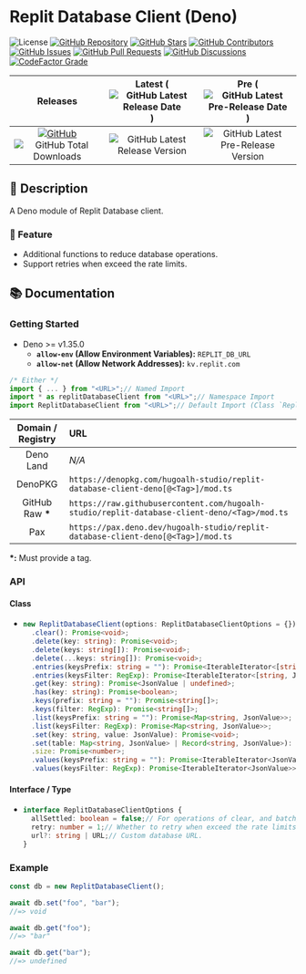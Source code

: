 # Replit Database Client (Deno)

![License](https://img.shields.io/static/v1?label=License&message=MIT&style=flat-square "License")
[![GitHub Repository](https://img.shields.io/badge/Repository-181717?logo=github&logoColor=ffffff&style=flat-square "GitHub Repository")](https://github.com/hugoalh-studio/replit-database-client-deno)
[![GitHub Stars](https://img.shields.io/github/stars/hugoalh-studio/replit-database-client-deno?label=Stars&logo=github&logoColor=ffffff&style=flat-square "GitHub Stars")](https://github.com/hugoalh-studio/replit-database-client-deno/stargazers)
[![GitHub Contributors](https://img.shields.io/github/contributors/hugoalh-studio/replit-database-client-deno?label=Contributors&logo=github&logoColor=ffffff&style=flat-square "GitHub Contributors")](https://github.com/hugoalh-studio/replit-database-client-deno/graphs/contributors)
[![GitHub Issues](https://img.shields.io/github/issues-raw/hugoalh-studio/replit-database-client-deno?label=Issues&logo=github&logoColor=ffffff&style=flat-square "GitHub Issues")](https://github.com/hugoalh-studio/replit-database-client-deno/issues)
[![GitHub Pull Requests](https://img.shields.io/github/issues-pr-raw/hugoalh-studio/replit-database-client-deno?label=Pull%20Requests&logo=github&logoColor=ffffff&style=flat-square "GitHub Pull Requests")](https://github.com/hugoalh-studio/replit-database-client-deno/pulls)
[![GitHub Discussions](https://img.shields.io/github/discussions/hugoalh-studio/replit-database-client-deno?label=Discussions&logo=github&logoColor=ffffff&style=flat-square "GitHub Discussions")](https://github.com/hugoalh-studio/replit-database-client-deno/discussions)
[![CodeFactor Grade](https://img.shields.io/codefactor/grade/github/hugoalh-studio/replit-database-client-deno?label=Grade&logo=codefactor&logoColor=ffffff&style=flat-square "CodeFactor Grade")](https://www.codefactor.io/repository/github/hugoalh-studio/replit-database-client-deno)

| **Releases** | **Latest** (![GitHub Latest Release Date](https://img.shields.io/github/release-date/hugoalh-studio/replit-database-client-deno?label=&style=flat-square "GitHub Latest Release Date")) | **Pre** (![GitHub Latest Pre-Release Date](https://img.shields.io/github/release-date-pre/hugoalh-studio/replit-database-client-deno?label=&style=flat-square "GitHub Latest Pre-Release Date")) |
|:-:|:-:|:-:|
| [![GitHub](https://img.shields.io/badge/GitHub-181717?logo=github&logoColor=ffffff&style=flat-square "GitHub")](https://github.com/hugoalh-studio/replit-database-client-deno/releases) ![GitHub Total Downloads](https://img.shields.io/github/downloads/hugoalh-studio/replit-database-client-deno/total?label=&style=flat-square "GitHub Total Downloads") | ![GitHub Latest Release Version](https://img.shields.io/github/release/hugoalh-studio/replit-database-client-deno?sort=semver&label=&style=flat-square "GitHub Latest Release Version") | ![GitHub Latest Pre-Release Version](https://img.shields.io/github/release/hugoalh-studio/replit-database-client-deno?include_prereleases&sort=semver&label=&style=flat-square "GitHub Latest Pre-Release Version") |

## 📝 Description

A Deno module of Replit Database client.

### 🌟 Feature

- Additional functions to reduce database operations.
- Support retries when exceed the rate limits.

## 📚 Documentation

### Getting Started

- Deno >= v1.35.0
  - **`allow-env` (Allow Environment Variables):** `REPLIT_DB_URL`
  - **`allow-net` (Allow Network Addresses):** `kv.replit.com`

```ts
/* Either */
import { ... } from "<URL>";// Named Import
import * as replitDatabaseClient from "<URL>";// Namespace Import
import ReplitDatabaseClient from "<URL>";// Default Import (Class `ReplitDatabaseClient`)
```

| **Domain / Registry** | **URL** |
|:-:|:--|
| Deno Land | *N/A* |
| DenoPKG | `https://denopkg.com/hugoalh-studio/replit-database-client-deno[@<Tag>]/mod.ts` |
| GitHub Raw **\*** | `https://raw.githubusercontent.com/hugoalh-studio/replit-database-client-deno/<Tag>/mod.ts` |
| Pax | `https://pax.deno.dev/hugoalh-studio/replit-database-client-deno[@<Tag>]/mod.ts` |

**\*:** Must provide a tag.

### API

#### Class

- ```ts
  new ReplitDatabaseClient(options: ReplitDatabaseClientOptions = {}): ReplitDatabaseClient;
    .clear(): Promise<void>;
    .delete(key: string): Promise<void>;
    .delete(keys: string[]): Promise<void>;
    .delete(...keys: string[]): Promise<void>;
    .entries(keysPrefix: string = ""): Promise<IterableIterator<[string, JsonValue]>>;
    .entries(keysFilter: RegExp): Promise<IterableIterator<[string, JsonValue]>>;
    .get(key: string): Promise<JsonValue | undefined>;
    .has(key: string): Promise<boolean>;
    .keys(prefix: string = ""): Promise<string[]>;
    .keys(filter: RegExp): Promise<string[]>;
    .list(keysPrefix: string = ""): Promise<Map<string, JsonValue>>;
    .list(keysFilter: RegExp): Promise<Map<string, JsonValue>>;
    .set(key: string, value: JsonValue): Promise<void>;
    .set(table: Map<string, JsonValue> | Record<string, JsonValue>): Promise<void>;
    .size: Promise<number>;
    .values(keysPrefix: string = ""): Promise<IterableIterator<JsonValue>>;
    .values(keysFilter: RegExp): Promise<IterableIterator<JsonValue>>;
  ```

#### Interface / Type

- ```ts
  interface ReplitDatabaseClientOptions {
    allSettled: boolean = false;// For operations of clear, and batch/bulk delete and set, whether to await for all of the operations are all settled (resolved or rejected) instead of ignore remain operations when any of the operation is rejected.
    retry: number = 1;// Whether to retry when exceed the rate limits.
    url?: string | URL;// Custom database URL.
  }
  ```

### Example

```ts
const db = new ReplitDatabaseClient();

await db.set("foo", "bar");
//=> void

await db.get("foo");
//=> "bar"

await db.get("bar");
//=> undefined
```
